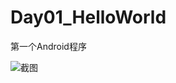 # Day01_HelloWorld
第一个Android程序

![截图](https://github.com/BruceAnda/Day01_HelloWorld/blob/master/screenshot/Screenshot_2015-10-05-18-20-37.png)

